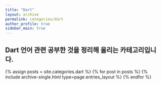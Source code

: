 ```yaml
---
title: "Dart"
layout: archive
permalink: categories/dart
author_profile: true
sidebar_main: true
---
```


## Dart 언어 관련 공부한 것을 정리해 올리는 카테고리입니다.

{% assign posts = site.categories.dart %}
{% for post in posts %} {% include archive-single.html type=page.entries_layout %} {% endfor %}
